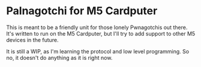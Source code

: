 # Palnagotchi for M5 Cardputer

This is meant to be a friendly unit for those lonely Pwnagotchis out there. It's written to run on the M5 Cardputer, but I'll try to add support to other M5 devices in the future.

It is still a WIP, as I'm learning the protocol and low level programming. So no, it doesn't do anything as it is right now.
